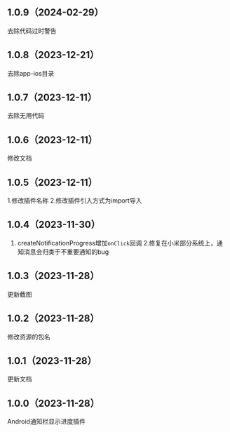 ## 1.0.9（2024-02-29）
去除代码过时警告
## 1.0.8（2023-12-21）
去除app-ios目录
## 1.0.7（2023-12-11）
去除无用代码
## 1.0.6（2023-12-11）
修改文档
## 1.0.5（2023-12-11）
1.修改插件名称
2.修改插件引入方式为import导入
## 1.0.4（2023-11-30）
1. createNotificationProgress增加`onClick`回调
2.修复在小米部分系统上，通知消息会归类于不重要通知的bug
## 1.0.3（2023-11-28）
更新截图
## 1.0.2（2023-11-28）
修改资源的包名
## 1.0.1（2023-11-28）
更新文档
## 1.0.0（2023-11-28）
Android通知栏显示进度插件
